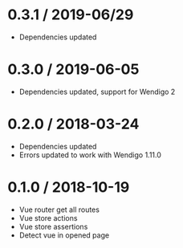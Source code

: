 0.3.1 / 2019-06/29
==================

* Dependencies updated

0.3.0 / 2019-06-05
==================

* Dependencies updated, support for Wendigo 2

0.2.0 / 2018-03-24
==================

* Dependencies updated
* Errors updated to work with Wendigo 1.11.0

0.1.0 / 2018-10-19
==================

* Vue router get all routes
* Vue store actions
* Vue store assertions
* Detect vue in opened page
